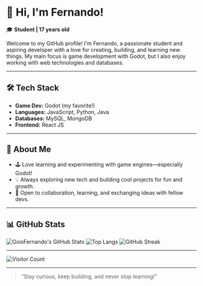 # 👋 Hi, I'm Fernando!

🎓 **Student | 17 years old**

Welcome to my GitHub profile! I'm Fernando, a passionate student and aspiring developer with a love for creating, building, and learning new things. My main focus is game development with Godot, but I also enjoy working with web technologies and databases.

---

## 🛠️ Tech Stack

- **Game Dev:** Godot (my favorite!)
- **Languages:** JavaScript, Python, Java
- **Databases:** MySQL, MongoDB
- **Frontend:** React JS

---

## 🌱 About Me

- 🕹️ Love learning and experimenting with game engines—especially Godot!
- 💡 Always exploring new tech and building cool projects for fun and growth.
- 🤝 Open to collaboration, learning, and exchanging ideas with fellow devs.

---

## 📊 GitHub Stats

![GoisFernando's GitHub Stats](https://github-readme-stats.vercel.app/api?username=GoisFernando&show_icons=true&theme=radical)
![Top Langs](https://github-readme-stats.vercel.app/api/top-langs/?username=GoisFernando&layout=compact&theme=radical)
![GitHub Streak](https://streak-stats.demolab.com?user=GoisFernando&theme=radical)

---

<!-- Visitor badge (optional) -->
![Visitor Count](https://komarev.com/ghpvc/?username=GoisFernando&color=blue)

---

> “Stay curious, keep building, and never stop learning!”
